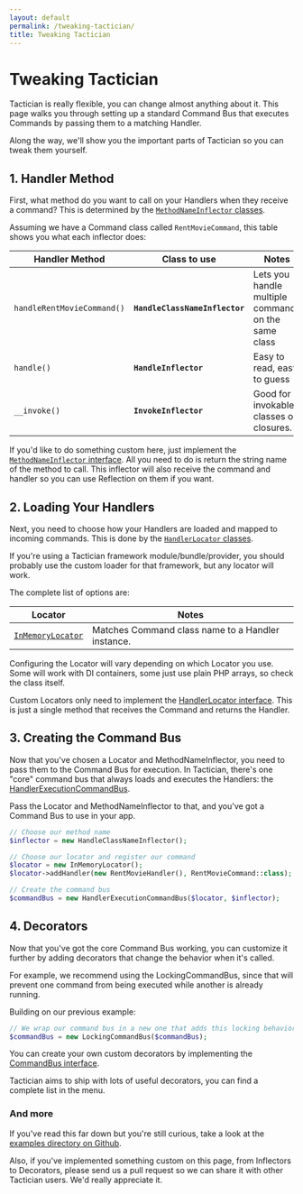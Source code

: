 ```yaml
---
layout: default
permalink: /tweaking-tactician/
title: Tweaking Tactician
---
```


# Tweaking Tactician
Tactician is really flexible, you can change almost anything about it. This page walks you through setting up a standard Command Bus that executes Commands by passing them to a matching Handler.

Along the way, we'll show you the important parts of Tactician so you can tweak them yourself.

## 1. Handler Method
First, what method do you want to call on your Handlers when they receive a command? This is determined by the [`MethodNameInflector` classes](https://github.com/thephpleague/tactician/tree/master/src/Handler/MethodNameInflector). 

Assuming we have a Command class called `RentMovieCommand`, this table shows you what each inflector does: 

Handler Method             | Class to use                   | Notes
---------------------------|--------------------------------|--------------------------------------------------------
`handleRentMovieCommand()` | **`HandleClassNameInflector`** | Lets you handle multiple commands on the same class
`handle()`                 | **`HandleInflector`**          | Easy to read, easy to guess
`__invoke()`               | **`InvokeInflector`**          | Good for invokable classes or closures.

If you'd like to do something custom here, just implement the [`MethodNameInflector` interface](https://github.com/thephpleague/tactician/blob/master/src/Handler/MethodNameInflector/MethodNameInflector.php). All you need to do is return the string name of the method to call. This inflector will also receive the command and handler so you can use Reflection on them if you want.

## 2. Loading Your Handlers
Next, you need to choose how your Handlers are loaded and mapped to incoming commands. This is done by the [`HandlerLocator` classes](https://github.com/thephpleague/tactician/tree/master/src/Handler/Locator). 

If you're using a Tactician framework module/bundle/provider, you should probably use the custom loader for that framework, but any locator will work.

The complete list of options are:

Locator           | Notes
------------------|---------------------------------------------------
[`InMemoryLocator`](https://github.com/thephpleague/tactician/blob/master/src/Handler/Locator/InMemoryLocator.php) | Matches Command class name to a Handler instance.

Configuring the Locator will vary depending on which Locator you use. Some will work with DI containers, some just use plain PHP arrays, so check the class itself.

Custom Locators only need to implement the [HandlerLocator interface](https://github.com/thephpleague/tactician/blob/master/src/Handler/Locator/HandlerLocator.php). This is just a single method that receives the Command and returns the Handler.

## 3. Creating the Command Bus
Now that you've chosen a Locator and MethodNameInflector, you need to pass them to the Command Bus for execution. In Tactician, there's one "core" command bus that always loads and executes the Handlers: the [HandlerExecutionCommandBus](https://github.com/thephpleague/tactician/blob/master/src/HandlerExecutionCommandBus.php).

Pass the Locator and MethodNameInflector to that, and you've got a Command Bus to use in your app.

~~~ php
// Choose our method name
$inflector = new HandleClassNameInflector();

// Choose our locator and register our command
$locator = new InMemoryLocator();
$locator->addHandler(new RentMovieHandler(), RentMovieCommand::class);

// Create the command bus
$commandBus = new HandlerExecutionCommandBus($locator, $inflector);
~~~

## 4. Decorators
Now that you've got the core Command Bus working, you can customize it further by adding decorators that change the behavior when it's called.

For example, we recommend using the LockingCommandBus, since that will prevent one command from being executed while another is already running.

Building on our previous example:

~~~ php
// We wrap our command bus in a new one that adds this locking behavior.
$commandBus = new LockingCommandBus($commandBus); 
~~~

You can create your own custom decorators by implementing the [CommandBus interface](https://github.com/thephpleague/tactician/blob/master/src/CommandBus.php).

Tactician aims to ship with lots of useful decorators, you can find a complete list in the menu.

### And more
If you've read this far down but you're still curious, take a look at the [examples directory on Github](https://github.com/thephpleague/tactician/tree/master/examples).

Also, if you've implemented something custom on this page, from Inflectors to Decorators, please send us a pull request so we can share it with other Tactician users. We'd really appreciate it.
